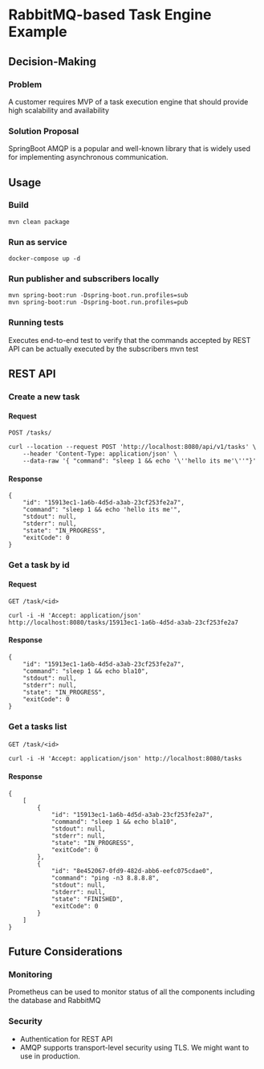 # RabbitMQ-based Task Engine Example

## Decision-Making
### Problem
A customer requires MVP of a task execution engine that should provide high scalability and availability

### Solution Proposal
SpringBoot AMQP is a popular and well-known library that is widely used for implementing asynchronous communication.

## Usage

### Build
    mvn clean package

### Run as service
    docker-compose up -d

### Run publisher and subscribers locally

    mvn spring-boot:run -Dspring-boot.run.profiles=sub
    mvn spring-boot:run -Dspring-boot.run.profiles=pub

### Running tests
Executes end-to-end test to verify that the commands accepted by REST API can be actually executed by the subscribers
    mvn test

## REST API


### Create a new task

#### Request

`POST /tasks/`

    curl --location --request POST 'http://localhost:8080/api/v1/tasks' \
        --header 'Content-Type: application/json' \
        --data-raw '{ "command": "sleep 1 && echo '\''hello its me'\''"}'

#### Response

    {
        "id": "15913ec1-1a6b-4d5d-a3ab-23cf253fe2a7",
        "command": "sleep 1 && echo 'hello its me'",
        "stdout": null,
        "stderr": null,
        "state": "IN_PROGRESS",
        "exitCode": 0
    }

### Get a task by id

#### Request

`GET /task/<id>`

    curl -i -H 'Accept: application/json' http://localhost:8080/tasks/15913ec1-1a6b-4d5d-a3ab-23cf253fe2a7

#### Response
    {
        "id": "15913ec1-1a6b-4d5d-a3ab-23cf253fe2a7",
        "command": "sleep 1 && echo bla10",
        "stdout": null,
        "stderr": null,
        "state": "IN_PROGRESS",
        "exitCode": 0
    }

### Get a tasks list
#### 
`GET /task/<id>`

    curl -i -H 'Accept: application/json' http://localhost:8080/tasks
#### Response
    {
        [
            {
                "id": "15913ec1-1a6b-4d5d-a3ab-23cf253fe2a7",
                "command": "sleep 1 && echo bla10",
                "stdout": null,
                "stderr": null,
                "state": "IN_PROGRESS",
                "exitCode": 0
            },
            {
                "id": "8e452067-0fd9-482d-abb6-eefc075cdae0",
                "command": "ping -n3 8.8.8.8",
                "stdout": null,
                "stderr": null,
                "state": "FINISHED",
                "exitCode": 0
            }
        ]
    }

## Future Considerations
### Monitoring
Prometheus can be used to monitor status of all the components including the database and RabbitMQ

### Security
* Authentication for REST API
* AMQP supports transport-level security using TLS. We might want to use in production.
